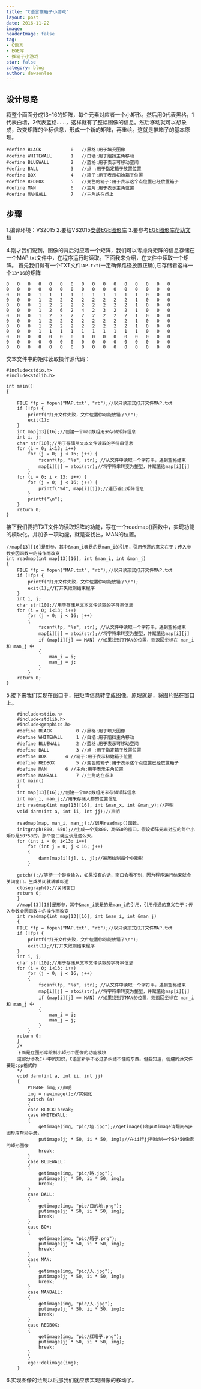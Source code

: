 ```yaml
---
title: "C语言推箱子小游戏"
layout: post
date: 2016-11-22
image: 
headerImage: false
tag:
- C语言
- EGE库
- 推箱子小游戏
star: false
category: blog
author: dawsonlee
---
```


##  设计思路

将整个画面分成13*16的矩阵，每个元素对应者一个小矩形。然后用0代表黑格，1代表白墙，2代表蓝格……，这样就有了整幅图像的信息。然后移动就可以想象成，改变矩阵的坐标信息，形成一个新的矩阵，再重绘。这就是推箱子的基本原理。

    #define BLACK	        0   //黑格:用于填充图像
    #define WHITEWALL	    1	//白墙:用于阻挡主角移动
    #define BLUEWALL	    2	//蓝格:用于表示可移动空间
    #define BALL	        3	//点	:用于指定箱子放置位置
    #define BOX	            4	//箱子:用于表示初始箱子位置
    #define REDBOX	        5	//变色的箱子:用于表示这个点位置已经放置箱子
    #define MAN	            6	//主角:用于表示主角位置
    #define MANBALL         7   //主角站在点上

##  步骤
1.编译环境：VS2015
2.要给VS2015[安装EGE图形库][1]
3.要参考[EGE图形库帮助文档][2]

  [1]: http://www.jianshu.com/p/b12163e5a0b7   "安装EGE图形库"
  [2]: http://misakamm.bitbucket.org/man/index.htm  "EGE图形库帮助文档"
  
4.刚才我们说到，图像的背后对应着一个矩阵，我们可以考虑将矩阵的信息存储在一个MAP.txt文件中，在程序运行时读取。下面我来介绍，在文件中读取一个矩阵。
首先我们得有一个TXT文件:`AP.txt`(一定确保路径放置正确),它存储着这样一个`13*16`的矩阵

    0	0	0	0	0	0	0	0	0	0	0	0	0	0	0	0	
    0	0	0	0	0	0	0	0	0	0	0	0	0	0	0	0	
    0	0	0	1	1	1	1	1	1	1	1	1	1	0	0	0	
    0	0	0	1	2	2	2	2	2	2	2	2	1	0	0	0	
    0	0	0	1	2	2	2	2	2	2	2	2	1	0	0	0	
    0	0	0	1	2	6	2	4	2	3	2	2	1	0	0	0	
    0	0	0	1	2	2	2	2	2	2	2	2	1	0	0	0	
    0	0	0	1	2	2	2	2	2	2	2	2	1	0	0	0	
    0	0	0	1	2	2	2	2	2	2	2	2	1	0	0	0	
    0	0	0	1	1	1	1	1	1	1	1	1	1	0	0	0	
    0	0	0	0	0	0	0	0	0	0	0	0	0	0	0	0	
    0	0	0	0	0	0	0	0	0	0	0	0	0	0	0	0	
    0	0	0	0	0	0	0	0	0	0	0	0	0	0	0	0
    
文本文件中的矩阵读取操作源代码：

    #include<stdio.h>
    #include<stdlib.h>

    int main()
    {

    	FILE *fp = fopen("MAP.txt", "rb");//以只读形式打开文件MAP.txt
    	if (!fp) {
    		printf("打开文件失败，文件位置你可能放错了\n");
    		exit(1);
    	}
    	int map[13][16];//创建一个map数组用来存储矩阵信息
    	int i, j;
    	char str[10];//用于存储从文本文件读取的字符串信息
    	for (i = 0; i<13; i++)
    		for (j = 0; j < 16; j++) {
    			fscanf(fp, "%s", str); //从文件中读取一个字符串，遇到空格结束
    			map[i][j] = atoi(str);//将字符串转变为整型，并赋值给map[i][j]
    		}
    	for (i = 0; i < 13; i++) {
    		for (j = 0; j < 16; j++) {
    			printf("%d", map[i][j]);//遍历输出矩阵信息
    		}
    		printf("\n");
       	}
    	return 0;
    }

接下我们要把TXT文件的读取矩阵的功能，写在一个readmap()函数中，实现功能的模块化。并加多一项功能，就是查找出，MAN的位置。

	//map[13][16]是形参，其中&man_i表是的是man_i的引用，引用传递的意义在于：传入参数会因函数中的操作而改变
	int readmap(int map[13][16], int &man_i, int &man_j)
	{
		FILE *fp = fopen("MAP.txt", "rb");//以只读形式打开文件MAP.txt
		if (!fp) {
			printf("打开文件失败，文件位置你可能放错了\n");
			exit(1);//打开失败则结束程序
		}
		int i, j;
		char str[10];//用于存储从文本文件读取的字符串信息
		for (i = 0; i<13; i++)
			for (j = 0; j < 16; j++) 
			{
				fscanf(fp, "%s", str); //从文件中读取一个字符串，遇到空格结束
				map[i][j] = atoi(str);//将字符串转变为整型，并赋值给map[i][j]
				if (map[i][j] == MAN) //如果找到了MAN的位置，则返回坐标在 man_i和 man_j 中
				{
					man_i = i;
					man_j = j;
				}
			}
		return 0;
	}

5.接下来我们实现在窗口中，把矩阵信息转变成图像。原理就是，将图片贴在窗口上。

	    #include<stdio.h>
		#include<stdlib.h>
		#include<graphics.h>
		#define BLACK	      0 //黑格:用于填充图像
		#define WHITEWALL     1	//白墙:用于阻挡主角移动
		#define BLUEWALL      2	//蓝格:用于表示可移动空间
		#define BALL	      3	//点	:用于指定箱子放置位置
		#define BOX	      4	//箱子:用于表示初始箱子位置
		#define REDBOX	      5	//变色的箱子:用于表示这个点位置已经放置箱子
		#define MAN	      6	//主角:用于表示主角位置
		#define MANBALL       7 //主角站在点上
		int main()
		{
		int map[13][16];//创建一个map数组用来存储矩阵信息
		int man_i, man_j;//用来存储人物的位置信息
		int readmap(int map[13][16], int &man_x, int &man_y);//声明
		void darm(int a, int ii, int jj);//声明
	
		readmap(map, man_i, man_j);//调用readmap()函数。
		initgraph(800, 650);//生成一个宽800，高650的窗口。假设矩阵元素对应的每个小矩形是50*50的，那个窗口就应该是这么大。
		for (int i = 0; i<13; i++)
			for (int j = 0; j < 16; j++)
			{
				darm(map[i][j], i, j);//遍历绘制每个小矩形
			}

		getch();//等待一个键盘输入，如果没有的话，窗口会看不到，因为程序运行结束就会关闭窗口。生成关闭就转瞬即逝
		closegraph();//关闭窗口
		return 0;
		}
		//map[13][16]是形参，其中&man_i表是的是man_i的引用，引用传递的意义在于：传入参数会因函数中的操作而改变
		int readmap(int map[13][16], int &man_i, int &man_j)
		{
		FILE *fp = fopen("MAP.txt", "rb");//以只读形式打开文件MAP.txt
		if (!fp) {
			printf("打开文件失败，文件位置你可能放错了\n");
			exit(1);//打开失败则结束程序
		}
		int i, j;
		char str[10];//用于存储从文本文件读取的字符串信息
		for (i = 0; i<13; i++)
			for (j = 0; j < 16; j++) 
			{
				fscanf(fp, "%s", str); //从文件中读取一个字符串，遇到空格结束
				map[i][j] = atoi(str);//将字符串转变为整型，并赋值给map[i][j]
				if (map[i][j] == MAN) //如果找到了MAN的位置，则返回坐标在 man_i和 man_j 中
				{
					man_i = i;
					man_j = j;
				}
			}
		return 0;
		}
		/*
		下面是在图形库绘制小矩形中图像的功能模块
		这部分涉及C++中的知识，C语言新手不必过多纠结不懂的东西。但要知道，创建的源文件要是cpp格式的
		*/
		void darm(int a, int ii, int jj)
		{
			PIMAGE img;//声明
			img = newimage();//实例化
			switch (a)
			{
			case BLACK:break;
			case WHITEWALL:
			{
				getimage(img, "pic/墙.jpg");//getimage()和putimage请翻阅ege图形库帮助手册。
				putimage(jj * 50, ii * 50, img);//在ii行jj列绘制一个50*50像素的矩形图像
				break;
			}
			case BLUEWALL:
			{
				getimage(img, "pic/路.jpg");
				putimage(jj * 50, ii * 50, img);
				break;
			}
			case BALL:
			{
				getimage(img, "pic/目的地.png");
				putimage(jj * 50, ii * 50, img);
				break;
			}
			case BOX:
			{
				getimage(img, "pic/箱子.png");
				putimage(jj * 50, ii * 50, img);
				break;
			}
			case MAN:
			{
				getimage(img, "pic/人.jpg");
				putimage(jj * 50, ii * 50, img);
				break;
			}
			case MANBALL:
			{
				getimage(img, "pic/人.jpg");
				putimage(jj * 50, ii * 50, img);
				break;
			}
			case REDBOX:
			{
				getimage(img, "pic/红箱子.png");
				putimage(jj * 50, ii * 50, img);
				break;
			}
			}
			ege::delimage(img);
		}

6.实现图像的绘制以后那我们就应该实现图像的移动了。

